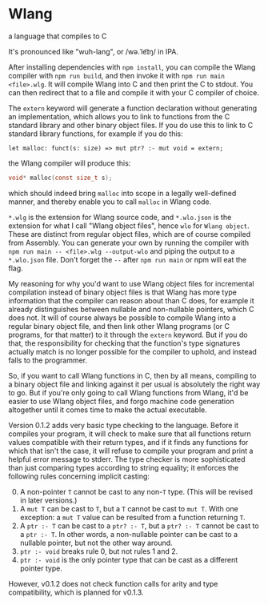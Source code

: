 # Wlang
a language that compiles to C


It's pronounced like "wuh-lang", or /wə.ˈle͡ɪŋ/ in IPA.


After installing dependencies with `npm install`, you can compile the Wlang compiler
with `npm run build`, and then invoke it with `npm run main <file>.wlg`. It will compile
Wlang into C and then print the C to stdout. You can then redirect that to a file and
compile it with your C compiler of choice.


The `extern` keyword will generate a function declaration without generating an implementation,
which allows you to link to functions from the C standard library and other binary object
files. If you do use this to link to C standard library functions, for example if you do this:
```
let malloc: funct(s: size) => mut ptr? :- mut void = extern;
```
the Wlang compiler will produce this:
```c
void* malloc(const size_t s);
```
which should indeed bring `malloc` into scope in a legally well-defined manner, and thereby
enable you to call `malloc` in Wlang code.


`*.wlg` is the extension for Wlang source code, and `*.wlo.json` is the extension for what
I call "Wlang object files", hence `wlo` for `Wlang object`. These are distinct from regular
object files, which are of course compiled from Assembly. You can generate your own by
running the compiler with `npm run main -- <file>.wlg --output-wlo` and piping the output
to a `*.wlo.json` file. Don't forget the `--` after `npm run main` or npm will eat the flag.


My reasoning for why you'd want to use Wlang object files for incremental compilation 
instead of binary object files is that Wlang has more type information that the compiler 
can reason about than C does, for example it already distinguishes between nullable and 
non-nullable pointers, which C does not. It will of course always be possible to compile 
Wlang into a regular binary object file, and then link other Wlang programs (or C 
programs, for that matter) to it through the `extern` keyword. But if you do that, the 
responsibility for checking that the function's type signatures actually match is no 
longer possible for the compiler to uphold, and instead falls to the programmer.

So, if you want to call Wlang functions in C, then by all means, compiling to a binary
object file and linking against it per usual is absolutely the right way to go. But if you're
only going to call Wlang functions from Wlang, it'd be easier to use Wlang object files,
and forgo machine code generation altogether until it comes time to make the actual executable.


Version 0.1.2 adds very basic type checking to the language. Before it compiles your program,
it will check to make sure that all functions return values compatible with their return types,
and if it finds any functions for which that isn't the case, it will refuse to compile your
program and print a helpful error message to stderr. The type checker is more sophisticated than
just comparing types according to string equality; it enforces the following rules concerning
implicit casting:

0. A non-pointer `T` cannot be cast to any non-`T` type. (This will be revised in later versions.)
1. A `mut T` can be cast to `T`, but a `T` cannot be cast to `mut T`.
   With one exception: a `mut T` value can be resulted from a function returning `T`.
2. A `ptr :- T` can be cast to a `ptr? :- T`, but a `ptr? :- T` cannot be cast to a `ptr :- T`.
   In other words, a non-nullable pointer can be cast to a nullable pointer, but not the other way around.
3. `ptr :- void` breaks rule 0, but not rules 1 and 2.
4. `ptr :- void` is the only pointer type that can be cast as a different pointer type.

However, v0.1.2 does not check function calls for arity and type compatibility, which is planned
for v0.1.3.
